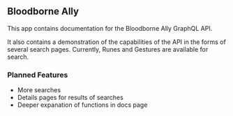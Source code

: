 ## Bloodborne Ally

This app contains documentation for the Bloodborne Ally GraphQL API.

It also contains a demonstration of the capabilities of the API in the forms of several search pages.
Currently, Runes and Gestures are available for search.

### Planned Features

- More searches
- Details pages for results of searches
- Deeper expanation of functions in docs page